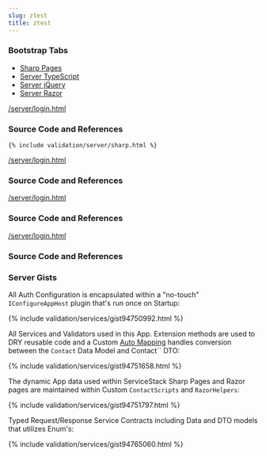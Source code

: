 ```yaml
---
slug: ztest
title: ztest
---
```


### Bootstrap Tabs

<ul class="nav nav-pills mb-3" id="pills-tab" role="tablist">
  <li class="nav-item">
    <a class="nav-link active" id="pills-server-sharp-tab" data-toggle="pill" href="#pills-server-sharp" role="tab" aria-controls="pills-server-sharp" aria-selected="true">
        Sharp Pages
    </a>
  </li>
  <li class="nav-item">
    <a class="nav-link" id="pills-server-ts-tab" data-toggle="pill" href="#pills-server-ts" role="tab" aria-controls="pills-server-ts" aria-selected="false">
        Server TypeScript
    </a>
  </li>
  <li class="nav-item">
    <a class="nav-link" id="pills-server-jquery-tab" data-toggle="pill" href="#pills-server-jquery" role="tab" aria-controls="pills-server-jquery" aria-selected="false">
        Server jQuery
    </a>
  </li>
  <li class="nav-item">
    <a class="nav-link" id="pills-server-razor-tab" data-toggle="pill" href="#pills-server-razor" role="tab" aria-controls="pills-server-razor" aria-selected="true">
        Server Razor
    </a>
  </li>
</ul>
<div class="tab-content" id="pills-tabContent">
  <div class="tab-pane fade show active" id="pills-server-sharp" role="tabpanel" aria-labelledby="pills-server-sharp-tab">
    <div class="float-right">
        <a href="https://github.com/NetCoreApps/Validation/blob/master/world/wwwroot/server/login.html">/server/login.html</a>
    </div>
    <h3>Source Code and References</h3>

    {% include validation/server/sharp.html %}

  </div>

  <div class="tab-pane fade" id="pills-server-ts" role="tabpanel" aria-labelledby="pills-server-ts-tab">
    <div class="float-right">
        <a href="https://github.com/NetCoreApps/Validation/blob/master/world/wwwroot/server/login.html">/server/login.html</a>
    </div>
    <h3>Source Code and References</h3>


  </div>

  <div class="tab-pane fade" id="pills-server-jquery" role="tabpanel" aria-labelledby="pills-server-jquery-tab">
    <div class="float-right">
        <a href="https://github.com/NetCoreApps/Validation/blob/master/world/wwwroot/server/login.html">/server/login.html</a>
    </div>
    <h3>Source Code and References</h3>


  </div>

  <div class="tab-pane fade" id="pills-server-razor" role="tabpanel" aria-labelledby="pills-server-razor-tab">
    <div class="float-right">
        <a href="https://github.com/NetCoreApps/Validation/blob/master/world/wwwroot/server/login.html">/server/login.html</a>
    </div>
    <h3>Source Code and References</h3>


  </div>
</div>

### Server Gists

All Auth Configuration is encapsulated within a "no-touch" `IConfigureAppHost` plugin that's run once on Startup:

{% include validation/services/gist94750992.html %}

All Services and Validators used in this App. Extension methods are used to DRY reusable code and a Custom
[Auto Mapping](/auto-mapping) handles conversion between the `Contact` Data Model and Contact`` DTO:

{% include validation/services/gist94751658.html %}

The dynamic App data used within ServiceStack Sharp Pages and Razor pages are maintained within Custom `ContactScripts` and `RazorHelpers`:

{% include validation/services/gist94751797.html %}

Typed Request/Response Service Contracts including Data and DTO models that utilizes Enum's:

{% include validation/services/gist94765060.html %}

